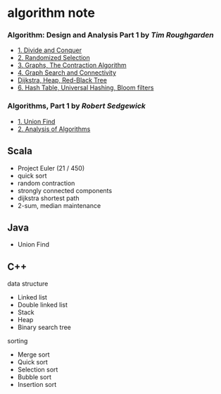 # algorithm note

### **Algorithm: Design and Analysis Part 1** by *Tim Roughgarden*

- [1. Divide and Conquer](http://1ambda.github.io/divide-and-conquer/)
- [2. Randomized Selection](http://1ambda.github.io/randomized-selection/)
- [3. Graphs, The Contraction Algorithm](http://1ambda.github.io/graphs-the-contraction-algorithm/)
- [4. Graph Search and Connectivity](http://1ambda.github.io/graph-search-and-connectivity/)
- [Dijkstra, Heap, Red-Black Tree](http://1ambda.github.io/dijkstra-heap-balanced-tree/)
- [6. Hash Table, Universal Hashing, Bloom filters](http://1ambda.github.io/hash-table-universal-hashing-bloom-filters/)

### **Algorithms, Part 1** by *Robert Sedgewick*

- [1. Union Find](http://1ambda.github.io/union-find-algorithms-week-1/)
- [2. Analysis of Algorithms](http://1ambda.github.io/analysis-of-algorithms/)

## Scala

- Project Euler (21 / 450)
- quick sort
- random contraction
- strongly connected components
- dijkstra shortest path
- 2-sum, median maintenance


## Java

 - Union Find

## C++

data structure

- Linked list
- Double linked list
- Stack
- Heap
- Binary search tree

sorting

- Merge sort
- Quick sort
- Selection sort
- Bubble sort
- Insertion sort

